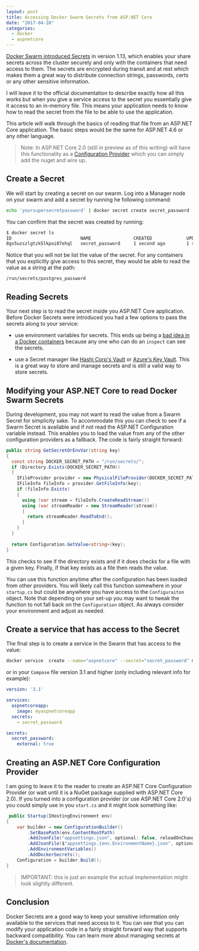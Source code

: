 ```yaml
---
layout: post
title: Accessing Docker Swarm Secrets from ASP.NET Core
date: "2017-04-28"
categories:
  - docker
  - aspnetcore
---
```


[Docker Swarm introduced Secrets](https://docs.docker.com/engine/swarm/secrets/) in version 1.13, which enables your share secrets across the cluster securely and only with the containers that need access to them.  The secrets are encrypted during transit and at rest which makes them a great way to distribute connection strings, passwords, certs or any other sensitive information.  

I will leave it to the official documentation to describe exactly how all this works but when you give a service access to the secret you essentially give it access to an in-memory file.  This means your application needs to know how to read the secret from the file to be able to use the application.  

This article will walk through the basics of reading that file from an ASP.NET Core application.  The basic steps would be the same for ASP.NET 4.6 or any other language.  

> Note: In ASP.NET Core 2.0 (still in preview as of this writing) will have this functionality as a [Configuration Provider](https://github.com/aspnet/Configuration/tree/2519ffc7fc1071befeae021551c6203126e117d3/src/Microsoft.Extensions.Configuration.DockerSecrets) which you can simply add the nuget and wire up.

##  Create a Secret
We will start by creating a secret on our swarm.  Log into a Manager node on your swarm and add a secret by running he following command:

```bash
echo 'yoursupersecretpassword' | docker secret create secret_password -
```

You can confirm that the secret was created by running:

```bash
$ docker secret ls
ID                          NAME                CREATED             UPDATED
8gv5uzszlgtzk5lkpoi87ehql   secret_password     1 second ago        1 second ago
```

Notice that you will not be list the value of the secret. For any containers that you explicitly give access to this secret, they would be able to read the value as a string at the path:

```
/run/secrets/postgres_password
```

## Reading Secrets
Your next step is to read the secret inside you ASP.NET Core application. Before Docker Secrets were introduced you had a few options to pass the secrets along to your service:

- use environment variables for secrets.  This ends up being a [bad idea in a Docker containers](https://github.com/moby/moby/issues/13490) because any one who can do an ```inspect``` can see the secrets. 

- use a Secret manager like [Hashi Corp's Vault](https://www.vaultproject.io/) or [Azure's Key Vault](https://azure.microsoft.com/en-us/services/key-vault/).  This is a great way to store and manage secrets and is still a valid way to store secrets.  

## Modifying your ASP.NET Core to read Docker Swarm Secrets
During development, you may not want to read the value from a Swarm Secret for simplicity sake.  To accommodate this you can check to see if a Swarm Secret is available and if not read the ASP.NET Configuration variable instead.  This enables you to load the value from any of the other configuration providers as a fallback.  The code is fairly straight forward:

```csharp
public string GetSecretOrEnvVar(string key)
{
  const string DOCKER_SECRET_PATH = "/run/secrets/";
  if (Directory.Exists(DOCKER_SECRET_PATH))
  {
    IFileProvider provider = new PhysicalFileProvider(DOCKER_SECRET_PATH);
    IFileInfo fileInfo = provider.GetFileInfo(key);
    if (fileInfo.Exists)
    {
      using (var stream = fileInfo.CreateReadStream())
      using (var streamReader = new StreamReader(stream))
      {
        return streamReader.ReadToEnd();
      }
    }
  }
  
  return Configuration.GetValue<string>(key);
}
```

This checks to see if the directory exists and if it does checks for a file with a given key. Finally, if that key exists as a file then reads the value.  

You can use this function anytime after the configuration has been loaded from other providers.  You will likely call this function somewhere in your ```startup.cs``` but could be anywhere you have access to the ```Configuraiton``` object.  Note that depending on your set-up you may want to tweak the function to not fall back on the ```Configuration``` object.  As always consider your environment and adjust as needed.

##  Create a service that has access to the Secret
The final step is to create a service in the Swarm that has access to the value:

```bash
docker service  create --name="aspnetcore" --secret="secret_password" myaspnetcoreapp
```

or in your ```Compose``` file version 3.1 and higher (only including relevant info for example):

```yml
version: '3.1'

services:
  aspnetcoreapp:
    image: myaspnetcoreapp
  secrets:
    - secret_password

secrets:
  secret_password:
    external: true
```

## Creating an ASP.NET Core Configuration Provider
I am going to leave it to the reader to create an ASP.NET Core Configuration Provider (or wait until it is a NuGet package supplied with ASP.NET Core 2.0).  If you turned into a configuration provider (or use ASP.NET Core 2.0's) you could simply use in you ```start.cs``` and it might look something like:

```csharp
 public Startup(IHostingEnvironment env)
{
    var builder = new ConfigurationBuilder()
        .SetBasePath(env.ContentRootPath)
        .AddJsonFile("appsettings.json", optional: false, reloadOnChange: true)
        .AddJsonFile($"appsettings.{env.EnvironmentName}.json", optional: true)
        .AddEnvironmentVariables()
        .AddDockerSecrets();
    Configuration = builder.Build();
}
```

> IMPORTANT: this is just an example the actual implementation might look slightly different.

## Conclusion
Docker Secrets are a good way to keep your sensitive information only available to the services that need access to it.  You can see that you can modify your application code in a fairly straight forward way that supports backward compatibility.  You can learn more about managing secrets at [Docker's documentation](https://docs.docker.com/engine/swarm/secrets/).  
